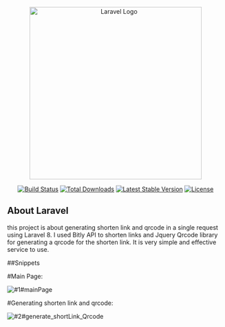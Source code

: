 <p align="center"><a href="https://laravel.com" target="_blank"><img src="https://raw.githubusercontent.com/laravel/art/master/logo-lockup/5%20SVG/2%20CMYK/1%20Full%20Color/laravel-logolockup-cmyk-red.svg" width="400" alt="Laravel Logo"></a></p>

<p align="center">
<a href="https://travis-ci.org/laravel/framework"><img src="https://travis-ci.org/laravel/framework.svg" alt="Build Status"></a>
<a href="https://packagist.org/packages/laravel/framework"><img src="https://img.shields.io/packagist/dt/laravel/framework" alt="Total Downloads"></a>
<a href="https://packagist.org/packages/laravel/framework"><img src="https://img.shields.io/packagist/v/laravel/framework" alt="Latest Stable Version"></a>
<a href="https://packagist.org/packages/laravel/framework"><img src="https://img.shields.io/packagist/l/laravel/framework" alt="License"></a>
</p>

## About Laravel

this project is about generating shorten link and qrcode in a single request using Laravel 8. I used Bitly API to shorten links and Jquery Qrcode library for generating a qrcode for the shorten link. It is very simple and effective service to use.

##Snippets

#Main Page:

![#1#mainPage](https://user-images.githubusercontent.com/23232229/192772867-fb06d92a-9a99-4474-9c62-458ed1afacbd.PNG)

#Generating shorten link and qrcode:

![#2#generate_shortLink_Qrcode](https://user-images.githubusercontent.com/23232229/192772960-70cfde43-b910-4c79-a902-604bcf713c87.PNG)
